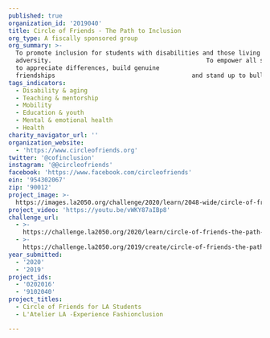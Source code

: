 ```yaml
---
published: true
organization_id: '2019040'
title: Circle of Friends - The Path to Inclusion
org_type: A fiscally sponsored group
org_summary: >-
  To promote inclusion for students with disabilities and those living with
  adversity.                                           To empower all students
  to appreciate differences, build genuine
  friendships                                      and stand up to bullying.  
tags_indicators:
  - Disability & aging
  - Teaching & mentorship
  - Mobility
  - Education & youth
  - Mental & emotional health
  - Health
charity_navigator_url: ''
organization_website:
  - 'https://www.circleofriends.org'
twitter: '@cofinclusion'
instagram: '@@circleofriends'
facebook: 'https://www.facebook.com/circleofriends'
ein: '954302067'
zip: '90012'
project_image: >-
  https://images.la2050.org/challenge/2020/learn/2048-wide/circle-of-friends-the-path-to-inclusion.jpg
project_video: 'https://youtu.be/vWKY87aIBp8'
challenge_url:
  - >-
    https://challenge.la2050.org/2020/learn/circle-of-friends-the-path-to-inclusion/
  - >-
    https://challenge.la2050.org/2019/create/circle-of-friends-the-path-to-inclusion-a-project-of-community-partners/
year_submitted:
  - '2020'
  - '2019'
project_ids:
  - '0202016'
  - '9102040'
project_titles:
  - Circle of Friends for LA Students
  - L'Atelier LA -Experience Fashionclusion

---
```

